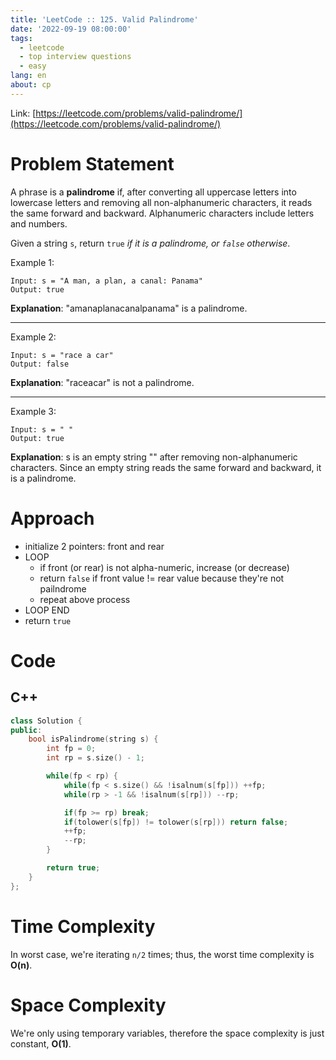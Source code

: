 ```yaml
---
title: 'LeetCode :: 125. Valid Palindrome'
date: '2022-09-19 08:00:00'
tags:
  - leetcode
  - top interview questions
  - easy
lang: en
about: cp
---
```


Link: [https://leetcode.com/problems/valid-palindrome/](https://leetcode.com/problems/valid-palindrome/)

# Problem Statement

A phrase is a **palindrome** if, after converting all uppercase letters into lowercase letters and removing all non-alphanumeric characters, it reads the same forward and backward. Alphanumeric characters include letters and numbers.

Given a string `s`, return `true` _if it is a palindrome, or `false` otherwise_.

Example 1:

```text
Input: s = "A man, a plan, a canal: Panama"
Output: true
```

**Explanation**: "amanaplanacanalpanama" is a palindrome.

---

Example 2:

```text
Input: s = "race a car"
Output: false
```

**Explanation**: "raceacar" is not a palindrome.

---

Example 3:

```text
Input: s = " "
Output: true
```

**Explanation**: s is an empty string "" after removing non-alphanumeric characters.
Since an empty string reads the same forward and backward, it is a palindrome.

# Approach

- initialize 2 pointers: front and rear
- LOOP
  - if front (or rear) is not alpha-numeric, increase (or decrease)
  - return `false` if front value != rear value because they're not pailndrome
  - repeat above process
- LOOP END
- return `true`

# Code

## C++

```cpp
class Solution {
public:
    bool isPalindrome(string s) {
        int fp = 0;
        int rp = s.size() - 1;

        while(fp < rp) {
            while(fp < s.size() && !isalnum(s[fp])) ++fp;
            while(rp > -1 && !isalnum(s[rp])) --rp;

            if(fp >= rp) break;
            if(tolower(s[fp]) != tolower(s[rp])) return false;
            ++fp;
            --rp;
        }

        return true;
    }
};
```

# Time Complexity

In worst case, we're iterating `n/2` times; thus, the worst time complexity is **O(n)**.

# Space Complexity

We're only using temporary variables, therefore the space complexity is just constant, **O(1)**.
